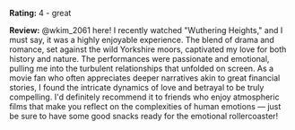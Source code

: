 **Rating:** 4 - great

**Review:** @wkim_2061 here! I recently watched "Wuthering Heights," and I must say, it was a highly enjoyable experience. The blend of drama and romance, set against the wild Yorkshire moors, captivated my love for both history and nature. The performances were passionate and emotional, pulling me into the turbulent relationships that unfolded on screen. As a movie fan who often appreciates deeper narratives akin to great financial stories, I found the intricate dynamics of love and betrayal to be truly compelling. I'd definitely recommend it to friends who enjoy atmospheric films that make you reflect on the complexities of human emotions — just be sure to have some good snacks ready for the emotional rollercoaster!